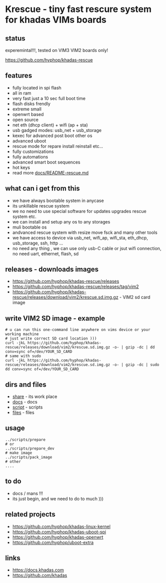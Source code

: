 # Krescue - tiny fast rescure system for khadas VIMs boards

## status

experemintal!!!, tested on VIM3 VIM2 boards only!

https://github.com/hyphop/khadas-rescue

## features

+ fully located in spi flash
+ all in ram
+ very fast just a 10 sec full boot time
+ flash disks frendly
+ extreme small
+ openwrt based
+ open source
+ net eth (dhcp client) + wifi (ap + sta)
+ usb gadged modes: usb_net + usb_storage
+ kexec for advanced post boot other os
+ advanced uboot
+ rescue mode for repare install reinstall etc...
+ fully customizations
+ fully automations
+ advanced smart boot sequences
+ hot keys
+ read more [docs/README-rescue.md](docs/README-rescue.md)

## what can i get from this 

+ we have always bootable system in anycase
+ its unkillable rescue system 
+ we no need to use special software for updates upgrades rescue system etc.
+ we can install and setup any os to any storages
+ muli bootable os
+ andvanced rescue system with resize move fsck and many other tools 
+ we have access to device via usb_net, wifi_ap, wifi_sta, eth_dhcp, usb_storage, ssh, http ...
+ no need any thing , we can use only usb-C cable or jsut wifi connection, no need uart, ethernet, flash, sd

## releases - downloads images

+ https://github.com/hyphop/khadas-rescue/releases
+ https://github.com/hyphop/khadas-rescue/releases/tag/vim2
+ https://github.com/hyphop/khadas-rescue/releases/download/vim2/krescue.sd.img.gz - VIM2 sd card image

## write VIM2 SD image - example

    # u can run this one-command line anywhere on vims device or your working machine 
    # just write correct SD card location )))
    curl -jkL https://github.com/hyphop/khadas-rescue/releases/download/vim2/krescue.sd.img.gz -o- | gzip -dc | dd conv=sync of=/dev/YOUR_SD_CARD
    # same with sudo
    curl -jkL https://github.com/hyphop/khadas-rescue/releases/download/vim2/krescue.sd.img.gz -o- | gzip -dc | sudo dd conv=sync of=/dev/YOUR_SD_CARD

## dirs and files

+ [share](share) - its work place 
+ [docs](docs) - docs
+ [script](scripts) - scripts
+ [files](files) - files

## usage

    ../scripts/prepare
    # or
    ../scripts/prepare_dev
    # make image
    ../scripts/pack_image
    # other
    ....

## to do

+ docs / mans !!!
+ its just begin, and we need to do to much )))

## related projects

+ https://github.com/hyphop/khadas-linux-kernel
+ https://github.com/hyphop/khadas-uboot-spi
+ https://github.com/hyphop/khadas-openwrt
+ https://github.com/hyphop/uboot-extra

## links

+ https://docs.khadas.com
+ https://github.com/khadas
